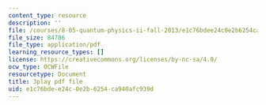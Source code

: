 ```yaml
---
content_type: resource
description: ''
file: /courses/8-05-quantum-physics-ii-fall-2013/e1c76bdee24c0e2b6254ca940afc939d_ZTNip78TUvA.pdf
file_size: 84786
file_type: application/pdf
learning_resource_types: []
license: https://creativecommons.org/licenses/by-nc-sa/4.0/
ocw_type: OCWFile
resourcetype: Document
title: 3play pdf file
uid: e1c76bde-e24c-0e2b-6254-ca940afc939d
---
```

